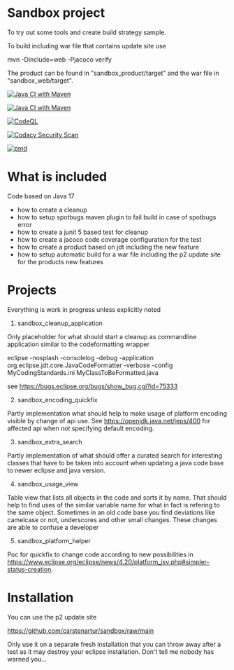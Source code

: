 # Sandbox project

To try out some tools and create build strategy sample.

To build including war file that contains update site use

mvn -Dinclude=web -Pjacoco verify

The product can be found in "sandbox_product/target" and the war file in "sandbox_web/target".

[![Java CI with Maven](https://github.com/carstenartur/sandbox/actions/workflows/maven.yml/badge.svg)](https://github.com/carstenartur/sandbox/actions/workflows/maven.yml)

[![Java CI with Maven](https://github.com/carstenartur/sandbox/actions/workflows/maven.yml/badge.svg?branch=2022-12)](https://github.com/carstenartur/sandbox/actions/workflows/maven.yml)


[![CodeQL](https://github.com/carstenartur/sandbox/actions/workflows/codeql.yml/badge.svg)](https://github.com/carstenartur/sandbox/actions/workflows/codeql.yml)

[![Codacy Security Scan](https://github.com/carstenartur/sandbox/actions/workflows/codacy.yml/badge.svg)](https://github.com/carstenartur/sandbox/actions/workflows/codacy.yml)

[![pmd](https://github.com/carstenartur/sandbox/actions/workflows/pmd.yml/badge.svg)](https://github.com/carstenartur/sandbox/actions/workflows/pmd.yml)


# What is included

Code based on Java 17

- how to create a cleanup
- how to setup spotbugs maven plugin to fail build in case of spotbugs error
- how to create a junit 5 based test for cleanup
- how to create a jacoco code coverage configuration for the test
- how to create a product based on jdt including the new feature
- how to setup automatic build for a war file including the p2 update site for the products new features

# Projects

Everything is work in progress unless explicitly noted

1) sandbox_cleanup_application

Only placeholder for what should start a cleanup as commandline application similar to the codeformatting wrapper

eclipse -nosplash -consolelog -debug -application org.eclipse.jdt.core.JavaCodeFormatter -verbose -config MyCodingStandards.ini MyClassToBeFormatted.java

see https://bugs.eclipse.org/bugs/show_bug.cgi?id=75333

2) sandbox_encoding_quickfix

Partly implementation what should help to make usage of platform encoding visible by change of api use.
See https://openjdk.java.net/jeps/400 for affected api when *not* specifying default encoding.

3) sandbox_extra_search

Partly implementation of what should offer a curated search for interesting classes that have to be taken into account
when updating a java code base to newer eclipse and java version.

4) sandbox_usage_view

Table view that lists all objects in the code and sorts it by name. That should help to find uses of the similar variable name for 
what in fact is refering to the same object. Sometimes in an old code base you find deviations like camelcase or not, underscores and other small changes.
These changes are able to confuse a developer 

5) sandbox_platform_helper

Poc for quickfix to change code according to new possibilities in 
https://www.eclipse.org/eclipse/news/4.20/platform_isv.php#simpler-status-creation.

# Installation

You can use the p2 update site 

https://github.com/carstenartur/sandbox/raw/main

Only use it on a separate fresh installation that you can throw away after a test as it may destroy your eclipse installation.
Don't tell me nobody has warned you...
